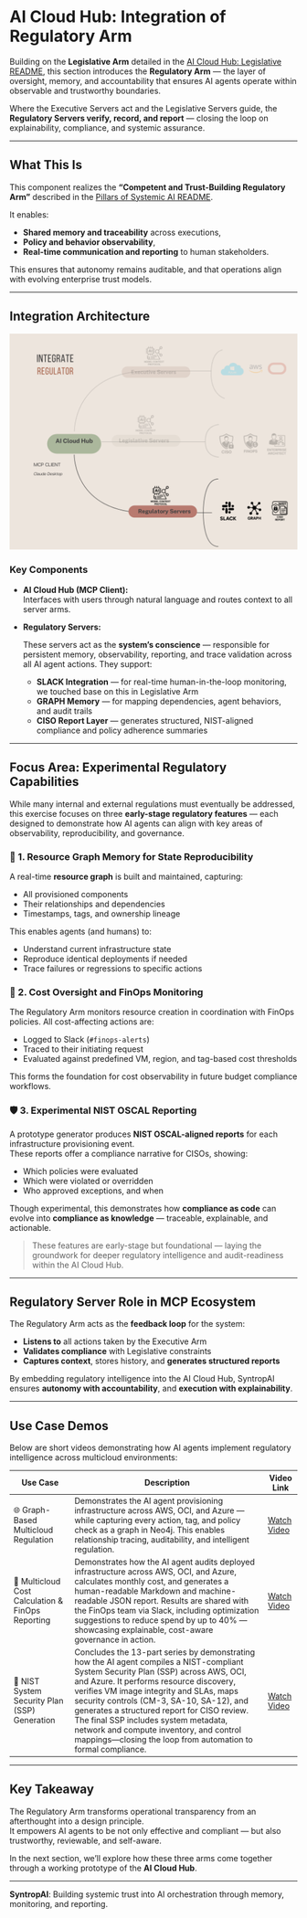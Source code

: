 # AI Cloud Hub: Integration of Regulatory Arm

Building on the **Legislative Arm** detailed in the [AI Cloud Hub: Legislative README](ai-cloud-hub-legislative.md), this section introduces the **Regulatory Arm** — the layer of oversight, memory, and accountability that ensures AI agents operate within observable and trustworthy boundaries.

Where the Executive Servers act and the Legislative Servers guide, the **Regulatory Servers verify, record, and report** — closing the loop on explainability, compliance, and systemic assurance.

---

## What This Is

This component realizes the **“Competent and Trust-Building Regulatory Arm”** described in the [Pillars of Systemic AI README](pillars-of-ai.md).

It enables:
- **Shared memory and traceability** across executions,
- **Policy and behavior observability**,
- **Real-time communication and reporting** to human stakeholders.

This ensures that autonomy remains auditable, and that operations align with evolving enterprise trust models.

---

## Integration Architecture

![Integration of Regulatory Arm](images/integrate-Regulator.png)

### Key Components

- **AI Cloud Hub (MCP Client):**  
  Interfaces with users through natural language and routes context to all server arms.

- **Regulatory Servers:**  
  
  These servers act as the **system’s conscience** — responsible for persistent memory, observability, reporting, and trace validation across all AI agent actions. They support:
  
  - **SLACK Integration** — for real-time human-in-the-loop monitoring, we touched base on this in Legislative Arm
  - **GRAPH Memory** — for mapping dependencies, agent behaviors, and audit trails  
  - **CISO Report Layer** — generates structured, NIST-aligned compliance and policy adherence summaries

---

## Focus Area: Experimental Regulatory Capabilities

While many internal and external regulations must eventually be addressed, this exercise focuses on three **early-stage regulatory features** — each designed to demonstrate how AI agents can align with key areas of observability, reproducibility, and governance.


### 🔗 1. Resource Graph Memory for State Reproducibility

A real-time **resource graph** is built and maintained, capturing:
- All provisioned components
- Their relationships and dependencies
- Timestamps, tags, and ownership lineage

This enables agents (and humans) to:
- Understand current infrastructure state
- Reproduce identical deployments if needed
- Trace failures or regressions to specific actions

### 💸 2. Cost Oversight and FinOps Monitoring

The Regulatory Arm monitors resource creation in coordination with FinOps policies. All cost-affecting actions are:
- Logged to Slack (`#finops-alerts`)
- Traced to their initiating request
- Evaluated against predefined VM, region, and tag-based cost thresholds

This forms the foundation for cost observability in future budget compliance workflows.


### 🛡️ 3. Experimental NIST OSCAL Reporting

A prototype generator produces **NIST OSCAL-aligned reports** for each infrastructure provisioning event.  
These reports offer a compliance narrative for CISOs, showing:
- Which policies were evaluated
- Which were violated or overridden
- Who approved exceptions, and when

Though experimental, this demonstrates how **compliance as code** can evolve into **compliance as knowledge** — traceable, explainable, and actionable.

> These features are early-stage but foundational — laying the groundwork for deeper regulatory intelligence and audit-readiness within the AI Cloud Hub.

---

## Regulatory Server Role in MCP Ecosystem

The Regulatory Arm acts as the **feedback loop** for the system:

- **Listens to** all actions taken by the Executive Arm  
- **Validates compliance** with Legislative constraints  
- **Captures context**, stores history, and **generates structured reports**

By embedding regulatory intelligence into the AI Cloud Hub, SyntropAI ensures **autonomy with accountability**, and **execution with explainability**.

---

## Use Case Demos

Below are short videos demonstrating how AI agents implement regulatory intelligence across multicloud environments:

| Use Case                                  | Description                                                                                                             | Video Link         |
|-------------------------------------------|-------------------------------------------------------------------------------------------------------------------------|--------------------|
| 🌐 Graph-Based Multicloud Regulation      | Demonstrates the AI agent provisioning infrastructure across AWS, OCI, and Azure — while capturing every action, tag, and policy check as a graph in Neo4j. This enables relationship tracing, auditability, and intelligent regulation. | [Watch Video](https://1drv.ms/v/s!ApYCNITU9RB2rOV6QiHRL5kQ-jmk3A?e=8NqB6i) |
| 💸 Multicloud Cost Calculation & FinOps Reporting | Demonstrates how the AI agent audits deployed infrastructure across AWS, OCI, and Azure, calculates monthly cost, and generates a human-readable Markdown and machine-readable JSON report. Results are shared with the FinOps team via Slack, including optimization suggestions to reduce spend by up to 40% — showcasing explainable, cost-aware governance in action. | [Watch Video](https://1drv.ms/v/s!ApYCNITU9RB2rOYFX1i74KIXN1Ev9A?e=H0FVd7) |
| 📄 NIST System Security Plan (SSP) Generation | Concludes the 13-part series by demonstrating how the AI agent compiles a NIST-compliant System Security Plan (SSP) across AWS, OCI, and Azure. It performs resource discovery, verifies VM image integrity and SLAs, maps security controls (CM-3, SA-10, SA-12), and generates a structured report for CISO review. The final SSP includes system metadata, network and compute inventory, and control mappings—closing the loop from automation to formal compliance. | [Watch Video](https://1drv.ms/v/s!ApYCNITU9RB2rOYRV1tqsukOYIV5xA?e=vfhJSb) |

---


## Key Takeaway

The Regulatory Arm transforms operational transparency from an afterthought into a design principle.  
It empowers AI agents to be not only effective and compliant — but also trustworthy, reviewable, and self-aware.

In the next section, we’ll explore how these three arms come together through a working prototype of the **AI Cloud Hub**.

---

**SyntropAI**: Building systemic trust into AI orchestration through memory, monitoring, and reporting.
